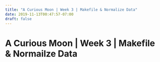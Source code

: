 ```yaml
---
title: "A Curious Moon | Week 3 | Makefile & Normalize Data"
date: 2019-11-13T00:47:57-07:00
draft: false
---
```


# A Curious Moon | Week 3 | Makefile & Normailze Data
